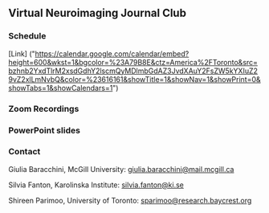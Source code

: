 ## Virtual Neuroimaging Journal Club

### Schedule

[Link] ("https://calendar.google.com/calendar/embed?height=600&wkst=1&bgcolor=%23A79B8E&ctz=America%2FToronto&src=bzhnb2YxdTlrM2xsdGdhY2lscmQyMDlmbGdAZ3JvdXAuY2FsZW5kYXIuZ29vZ2xlLmNvbQ&color=%23616161&showTitle=1&showNav=1&showPrint=0&showTabs=1&showCalendars=1")

### Zoom Recordings

### PowerPoint slides

### Contact

Giulia Baracchini, McGill University: giulia.baracchini@mail.mcgill.ca

Silvia Fanton, Karolinska Institute: silvia.fanton@ki.se

Shireen Parimoo, University of Toronto: sparimoo@research.baycrest.org
